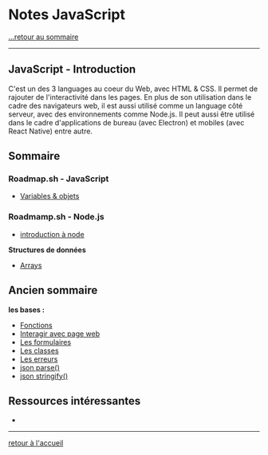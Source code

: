 # Notes JavaScript

[...retour au sommaire](../../README.md)

---

## JavaScript - Introduction

C'est un des 3 languages au coeur du Web, avec HTML & CSS. Il permet de rajouter de l'interactivité dans les pages.
En plus de son utilisation dans le cadre des navigateurs web, il est aussi utilisé comme un language côté serveur, avec des environnements comme Node.js. Il peut aussi être utilisé dans le cadre d'applications de bureau (avec Electron) et mobiles (avec React Native) entre autre.


## Sommaire

### Roadmap.sh - JavaScript

* [Variables & objets](./notes/bases.md)

### Roadmamp.sh - Node.js

* [introduction à node](./notes_nodeJS/bases.md)

**Structures de données**

* [Arrays](./notes/array.md)


## Ancien sommaire

**les bases :**


* [Fonctions](./notes/fonctions.md)
* [Interagir avec page web](./notes/elementWeb.md)
* [Les formulaires](./notes/formulaires.md)
* [Les classes](./notes/classes.md)
* [Les erreurs](./notes/erreurs.md)
* [json parse()](./notes/jsonParse.md)
* [json stringify()](./notes/jsonStringify.md)

## Ressources intéressantes

* 

---
[retour à l'accueil](../../README.md)

